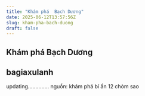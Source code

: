 ```yaml
---
title: "Khám phá  Bạch Dương"
date: 2025-06-12T13:57:56Z
slug: kham-pha-bach-duong
draft: false
---
```


## Khám phá  Bạch Dương

## bagiaxulanh

updating..............
nguồn: khám phá bí ẩn 12 chòm sao